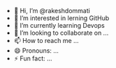 - 👋 Hi, I’m @rakeshdommati
- 👀 I’m interested in lerning GitHub
- 🌱 I’m currently learning Devops
- 💞️ I’m looking to collaborate on ...
- 📫 How to reach me ...
- 😄 Pronouns: ...
- ⚡ Fun fact: ...

<!---
rakeshdommati/rakeshdommati is a ✨ special ✨ repository because its `README.md` (this file) appears on your GitHub profile.
You can click the Preview link to take a look at your changes.
--->
